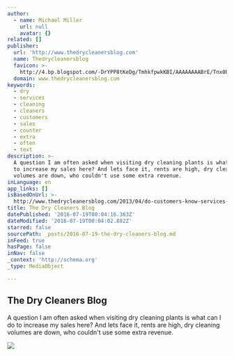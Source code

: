 ```yaml
---
author:
  - name: Michael Miller
    url: null
    avatar: {}
related: []
publisher:
  url: 'http://www.thedrycleanersblog.com'
  name: Thedrycleanersblog
  favicon: >-
    http://4.bp.blogspot.com/-DrYPP8tKeDg/TmhkfpwkKBI/AAAAAAAABrE/Tnx0PfvX5Oo/s1600/favicon.gif
  domain: www.thedrycleanersblog.com
keywords:
  - dry
  - services
  - cleaning
  - cleaners
  - customers
  - sales
  - counter
  - extra
  - often
  - text
description: >-
  A question I am often asked when visiting dry cleaning plants is what can I do
  to increase my sales here? And lets face it, rents are high, dry cleaning
  volumes are down, who couldn't use some extra revenue.
inLanguage: en
app_links: []
isBasedOnUrl: >-
  http://www.thedrycleanersblog.com/2013/04/do-customers-know-services-you-offer.html#.V41uaZMrKRs
title: The Dry Cleaners Blog
datePublished: '2016-07-19T00:04:16.363Z'
dateModified: '2016-07-19T00:04:02.882Z'
starred: false
sourcePath: _posts/2016-07-19-the-dry-cleaners-blog.md
inFeed: true
hasPage: false
inNav: false
_context: 'http://schema.org'
_type: MediaObject

---
```

<article style=""><h1>The Dry Cleaners Blog</h1><p>A question I am often asked when visiting dry cleaning plants is what can I do to increase my sales here? And lets face it, rents are high, dry cleaning volumes are down, who couldn't use some extra revenue.</p><img src="http://3.bp.blogspot.com/-1Os0TEQbfi4/UV2rDPpHCPI/AAAAAAAAAMo/Yu31LQ4669U/w1200-h630-p-nu/shoe+repair.jpg" /></article>